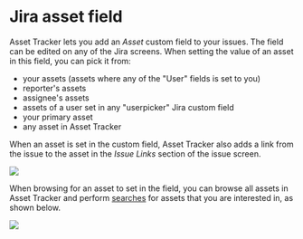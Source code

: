 # Jira asset field

Asset Tracker lets you add an _Asset_ custom field to your issues. The field can be edited on any of the Jira screens. When setting the value of an asset in this field, you can pick it from:

* your assets \(assets where any of the "User" fields is set to you\)
* reporter's assets
* assignee's assets
* assets of a user set in any "userpicker" Jira custom field
* your primary asset
* any asset in Asset Tracker

When an asset is set in the custom field, Asset Tracker also adds a link from the issue to the asset in the _Issue Links_ section of the issue screen.

![](https://confluence.spartez.com/download/attachments/34603509/menu.png?version=1&modificationDate=1483352632962&api=v2&effects=drop-shadow)

When browsing for an asset to set in the field, you can browse all assets in Asset Tracker and perform [searches](../../searching/search-query-syntax/) for assets that you are interested in, as shown below.

![](https://confluence.spartez.com/download/attachments/34603509/picker.png?version=1&modificationDate=1483352498331&api=v2&effects=drop-shadow)

